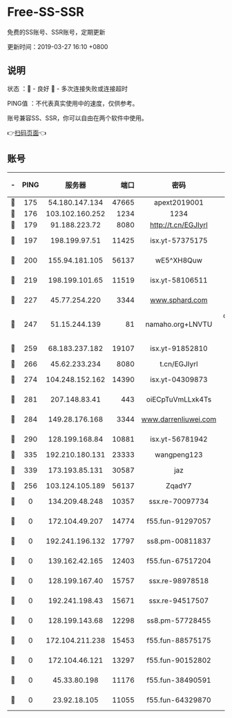 # Free-SS-SSR

免费的SS账号、SSR账号，定期更新

更新时间：2019-03-27 16:10 +0800

## 说明

状态     ：🙂 - 良好 🙁 - 多次连接失败或连接超时

PING值   ：不代表真实使用中的速度，仅供参考。

账号兼容SS、SSR，你可以自由在两个软件中使用。

👉[扫码页面](https://liesauer.github.io/Free-SS-SSR/)👈

## 账号

|-|PING|服务器|端口|密码|加密方式|区域|
|:----:|:----:|:-----:|-----:|:----:|:----:|:----:|
|🙂|175|54.180.147.134|47665|apext2019001|chacha20|KR|
|🙂|176|103.102.160.252|1234|1234|rc4-md5|JP|
|🙂|179|91.188.223.72|8080|http://t.cn/EGJIyrl|rc4-md5|RU|
|🙂|197|198.199.97.51|11425|isx.yt-57375175|aes-256-cfb|US|
|🙂|200|155.94.181.105|56137|wE5^XH8Quw|aes-256-cfb|US|
|🙂|219|198.199.101.65|11519|isx.yt-58106511|aes-256-cfb|US|
|🙂|227|45.77.254.220|3344|www.sphard.com|aes-256-cfb|SG|
|🙂|247|51.15.244.139|81|namaho.org+LNVTU|chacha20-ietf-poly1305|FR|
|🙂|259|68.183.237.182|19107|isx.yt-91852810|aes-256-cfb|SG|
|🙂|266|45.62.233.234|8080|t.cn/EGJIyrl|rc4-md5|CA|
|🙂|274|104.248.152.162|14390|isx.yt-04309873|aes-256-cfb|SG|
|🙂|281|207.148.83.41|443|oiECpTuVmLLxk4Ts|aes-256-cfb|AU|
|🙂|284|149.28.176.168|3344|www.darrenliuwei.com|aes-256-cfb|AU|
|🙂|290|128.199.168.84|10881|isx.yt-56781942|aes-256-cfb|SG|
|🙂|335|192.210.180.131|23333|wangpeng123|chacha20|US|
|🙂|339|173.193.85.131|30587|jaz|aes-256-cfb|US|
|🙂|256|103.124.105.189|56137|ZqadY7|chacha20|US|
|🙁|0|134.209.48.248|10357|ssx.re-70097734|aes-256-cfb|US|
|🙁|0|172.104.49.207|14774|f55.fun-91297057|aes-256-cfb|SG|
|🙁|0|192.241.196.132|17797|ss8.pm-00811837|aes-256-cfb|US|
|🙁|0|139.162.42.165|12403|f55.fun-67517204|aes-256-cfb|SG|
|🙁|0|128.199.167.40|15757|ssx.re-98978518|aes-256-cfb|SG|
|🙁|0|192.241.198.43|15671|ssx.re-94517507|aes-256-cfb|US|
|🙁|0|128.199.143.68|12298|ss8.pm-57728455|aes-256-cfb|SG|
|🙁|0|172.104.211.238|15453|f55.fun-88575175|aes-256-cfb|US|
|🙁|0|172.104.46.121|13297|f55.fun-90152802|aes-256-cfb|SG|
|🙁|0|45.33.80.198|11176|f55.fun-38490591|aes-256-cfb|US|
|🙁|0|23.92.18.105|11055|f55.fun-64329870|aes-256-cfb|US|

